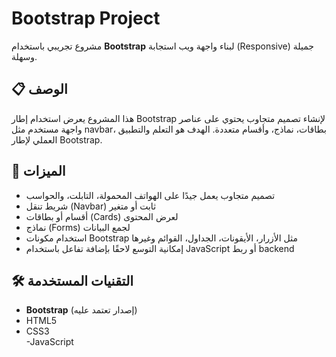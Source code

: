 # Bootstrap Project

مشروع تجريبي باستخدام **Bootstrap** لبناء واجهة ويب استجابة (Responsive) جميلة وسهلة.

## 📋 الوصف

هذا المشروع يعرض استخدام إطار Bootstrap لإنشاء تصميم متجاوب يحتوي على عناصر واجهة مستخدم مثل navbar، بطاقات، نماذج، وأقسام متعددة. الهدف هو التعلم والتطبيق العملي لإطار Bootstrap.

## 🚀 الميزات 

- تصميم متجاوب يعمل جيدًا على الهواتف المحمولة، التابلت، والحواسب  
- شريط تنقل (Navbar) ثابت أو متغير  
- أقسام أو بطاقات (Cards) لعرض المحتوى  
- نماذج (Forms) لجمع البيانات  
- استخدام مكونات Bootstrap مثل الأزرار، الأيقونات، الجداول، القوائم وغيرها  
- إمكانية التوسع لاحقًا بإضافة تفاعل باستخدام JavaScript أو ربط backend  

## 🛠 التقنيات المستخدمة

- **Bootstrap** (إصدار تعتمد عليه)  
- HTML5  
- CSS3  
-JavaScript 
